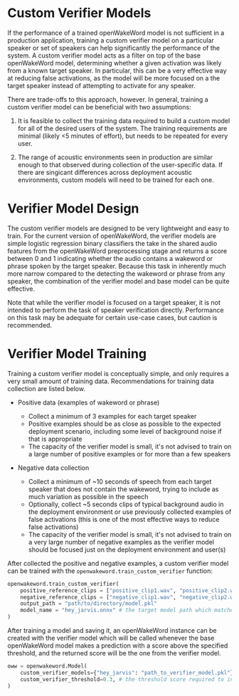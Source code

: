 # Custom Verifier Models

If the performance of a trained openWakeWord model is not sufficient in a production application, training a custom verifier model on a particular speaker or set of speakers can help significantly the performance of the system. A custom verifier model acts as a filter on top of the base openWakeWord model, determining whether a given activation was likely from a known target speaker. In particular, this can be a very effective way at reducing false activations, as the model will be more focused on a the target speaker instead of attempting to activate for any speaker.

There are trade-offs to this approach, however. In general, training a custom verifier model can be beneficial with two assumptions:

1) It is feasible to collect the training data required to build a custom model for all of the desired users of the system. The training requirements are minimal (likely <5 minutes of effort), but needs to be repeated for every user.

2) The range of acoustic environments seen in production are similar enough to that observed during collection of the user-specific data. If there are singicant differences across deployment acoustic environments, custom models will need to be trained for each one.

# Verifier Model Design

The custom verifier models are designed to be very lightweight and easy to train. For the current version of openWakeWord, the verifier models are simple logistic regression binary classifiers the take in the shared audio features from the openWakeWord preprocessing stage and returns a score between 0 and 1 indicating whether the audio contains a wakeword or phrase spoken by the target speaker. Because this task in inherently much more narrow compared to the detecting the wakeword or phrase from any speaker, the combination of the verifier model and base model can be quite effective.

Note that while the verifier model is focused on a target speaker, it is not intended to perform the task of speaker verification directly. Performance on this task may be adequate for certain use-case cases, but caution is recommended.

# Verifier Model Training

Training a custom verifier model is conceptually simple, and only requires a very small amount of training data. Recommendations for training data collection are listed below.

- Positive data (examples of wakeword or phrase)
    - Collect a minimum of 3 examples for each target speaker
    - Positive examples should be as close as possible to the expected deployment scenario, including some level of background noise if that is appropriate
    - The capacity of the verifier model is small, it's not advised to train on a large number of positive examples or for more than a few speakers

- Negative data collection
    - Collect a minimum of ~10 seconds of speech from each target speaker that does not contain the wakeword, trying to include as much variation as possible in the speech
    - Optionally, collect ~5 seconds clips of typical background audio in the deployment environment or use previously collected examples of false activations (this is one of the most effective ways to reduce false activations)
    - The capacity of the verifier model is small, it's not advised to train on a very large number of negative examples as the verifier model should be focused just on the deployment environment and user(s)

After collected the positive and negative examples, a custom verifier model can be trained with the `openwakeword.train_custom_verifier` function:

```python
openwakeword.train_custom_verifier(
    positive_reference_clips = ["positive_clip1.wav", "positive_clip2.wav", "positive_clip3.wav"]
    negative_reference_clips = ["negative_clip1.wav", "negative_clip2.wav"]
    output_path = "path/to/directory/model.pkl"
    model_name = "hey_jarvis.onnx" # the target model path which matches the wake word/phrase of the collected positive examples
)
```

After training a model and saving it, an openWakeWord instance can be created with the verifier model which will be called whenever the base openWakeWord model makes a prediction with a score above the specified threshold, and the returned score will be the one from the verifier model.

```python
oww = openwakeword.Model(
    custom_verifier_models={"hey_jarvis": "path_to_verifier_model.pkl"},
    custom_verifier_threshold=0.3, # the threshold score required to invoke the verifier model
)
```